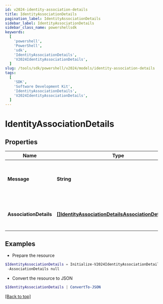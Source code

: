 ```yaml
---
id: v2024-identity-association-details
title: IdentityAssociationDetails
pagination_label: IdentityAssociationDetails
sidebar_label: IdentityAssociationDetails
sidebar_class_name: powershellsdk
keywords:
  [
    'powershell',
    'PowerShell',
    'sdk',
    'IdentityAssociationDetails',
    'V2024IdentityAssociationDetails',
  ]
slug: /tools/sdk/powershell/v2024/models/identity-association-details
tags:
  [
    'SDK',
    'Software Development Kit',
    'IdentityAssociationDetails',
    'V2024IdentityAssociationDetails',
  ]
---
```


# IdentityAssociationDetails

## Properties

| Name | Type | Description | Notes |
| --- | --- | --- | --- |
| **Message** | **String** | any additional context information of the http call result | [optional] |
| **AssociationDetails** | [**[]IdentityAssociationDetailsAssociationDetailsInner**](identity-association-details-association-details-inner) | list of all the resource associations for the identity | [optional] |

## Examples

- Prepare the resource

```powershell
$IdentityAssociationDetails = Initialize-V2024IdentityAssociationDetails  -Message Identity cannot be deleted as it is owner of following resources `
 -AssociationDetails null
```

- Convert the resource to JSON

```powershell
$IdentityAssociationDetails | ConvertTo-JSON
```

[[Back to top]](#)
